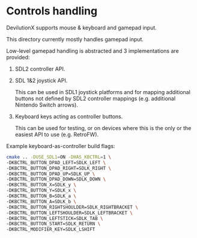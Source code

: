 # Controls handling

DevilutionX supports mouse & keyboard and gamepad input.

This directory currently mostly handles gamepad input.

Low-level gamepad handling is abstracted and 3 implementations are provided:

1. SDL2 controller API.

2. SDL 1&2 joystick API.

   This can be used in SDL1 joystick platforms and for mapping additional
   buttons not defined by SDL2 controller mappings (e.g. additional Nintendo
   Switch arrows).

3. Keyboard keys acting as controller buttons.

   This can be used for testing, or on devices where this is the
   only or the easiest API to use (e.g. RetroFW).

Example keyboard-as-controller build flags:

```bash
cmake .. -DUSE_SDL1=ON -DHAS_KBCTRL=1 \
-DKBCTRL_BUTTON_DPAD_LEFT=SDLK_LEFT \
-DKBCTRL_BUTTON_DPAD_RIGHT=SDLK_RIGHT \
-DKBCTRL_BUTTON_DPAD_UP=SDLK_UP \
-DKBCTRL_BUTTON_DPAD_DOWN=SDLK_DOWN \
-DKBCTRL_BUTTON_X=SDLK_y \
-DKBCTRL_BUTTON_Y=SDLK_x \
-DKBCTRL_BUTTON_B=SDLK_a \
-DKBCTRL_BUTTON_A=SDLK_b \
-DKBCTRL_BUTTON_RIGHTSHOULDER=SDLK_RIGHTBRACKET \
-DKBCTRL_BUTTON_LEFTSHOULDER=SDLK_LEFTBRACKET \
-DKBCTRL_BUTTON_LEFTSTICK=SDLK_TAB \
-DKBCTRL_BUTTON_START=SDLK_RETURN \
-DKBCTRL_MODIFIER_KEY=SDLK_LSHIFT
```
